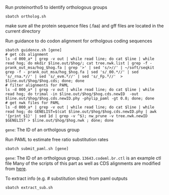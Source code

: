 Run proteinortho5 to identify orthologous groups
```
sbatch ortholog.sh
```
make sure all the protein sequence files (.faa) and gff files are located in the current directory

Run guidance to do codon alignment for ortholgous coding sequences
```
sbatch guidence.sh [gene]
# get cds alignment
ls -d 000_a* | grep -v out | while read line; do cat $line | while read hog; do mkdir $line.out/$hog/; cat tree.nwk.list | grep -f -  prank_out_msa/hog_$hog.fa | grep '>' | sed 's/>//' | ~/soft/seqkit grep -f - prank_out_msa/hog_$hog.fa | sed 's/_00.*//' | sed 's/_rna.*//' | sed 's/_evm.*//' | sed 's/_Fp.*//'  > $line.out/$hog/$hog.cds; done; done
# filter alignments for PAML
ls -d 000_a* | grep -v out | while read line; do cat $line | while read hog; do trimal -in $line.out/$hog/$hog.cds.newID  -out $line.out/$hog/$hog.cds.newID.phy -phylip_paml -gt 0.8; done; done
# get nwk files for PAML
ls -d 000_a* | grep -v out | while read line; do cat $line | while read hog; do GENELIST=$(cat $line.out/$hog/$hog.cds.newID.phy | awk '{print $1}' | sed 1d | grep -v ^$); nw_prune -v tree.nwk.newID $GENELIST > $line.out/$hog/$hog.nwk ; done; done
```
`gene`: The ID of an ortholgous group

Run PAML to estimate free ratio substitution rates
```
sbatch submit_paml.sh [gene]
```
`gene`: The ID of an ortholgous group. `13643.codeml.br.ctl` is an example ctl file
Many of the scripts of this part as well as CDS alignments are modified from [here].

To extract info (e.g. # substitution sites) from paml outputs
```
sbatch extract_sub.sh
```

[here]: https://github.com/tsackton/ratite-genomics/tree/master/06_protein_coding_analysis
